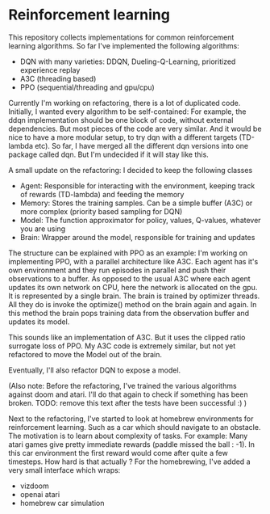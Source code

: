 # Reinforcement learning

This repository collects implementations for common reinforcement learning algorithms.
So far I've implemented the following algorithms:
 - DQN with many varieties: DDQN, Dueling-Q-Learning, prioritized experience replay
 - A3C (threading based) 
 - PPO (sequential/threading and gpu/cpu) 
 
Currently I'm working on refactoring, there is a lot of duplicated code.
Initially, I wanted every algorithm to be self-contained: 
For example, the ddqn implementation should be one block of code, without external dependencies.
But most pieces of the code are very similar. And it would be nice to have a more modular setup,
to try dqn with a different targets (TD-lambda etc).
So far, I have merged all the different dqn versions into one package called dqn.
But I'm undecided if it will stay like this.

A small update on the refactoring: I decided to keep the following classes
 - Agent: Responsible for interacting with the environment, keeping track of rewards (TD-lambda) and feeding the memory
 - Memory: Stores the training samples. Can be a simple buffer (A3C) or more complex (priority based sampling for DQN)
 - Model: The function approximator for policy, values, Q-values, whatever you are using
 - Brain: Wrapper around the model, responsible for training and updates

The structure can be explained with PPO as an example: I'm working on implementing PPO, with a parallel architecture like A3C.
Each agent has it's own environment and they run episodes in parallel and push their observations to a buffer.
As opposed to the usual A3C where each agent updates its own network on CPU, here the network is allocated on the gpu.
It is represented by a single brain.
The brain is trained by optimizer threads. All they do is invoke the optimize() method on the brain again and again.
In this method the brain pops training data from the observation buffer and updates its model.

This sounds like an implementation of A3C. But it uses the clipped ratio surrogate loss of PPO.
My A3C code is extremely similar, but not yet refactored to move the Model out of the brain.

Eventually, I'll also refactor DQN to expose a model.

(Also note: Before the refactoring, I've trained the various algorithms against doom and atari. I'll do that again to check if something has been broken. TODO: remove this text after the tests have been successful :) )

Next to the refactoring, I've started to look at homebrew environments for reinforcement learning.
Such as a car which should navigate to an obstacle. The motivation is to learn about complexity of tasks.
For example: Many atari games give pretty immediate rewards (paddle missed the ball : -1).
In this car environment the first reward would come after quite a few timesteps. How hard is that actually ?
For the homebrewing, I've added a very small interface which wraps:
 - vizdoom
 - openai atari
 - homebrew car simulation

